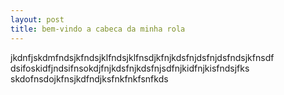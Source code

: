 ```yaml
---
layout: post
title: bem-vindo a cabeca da minha rola
---
```

jkdnfjskdmfndsjkfndsjklfndsjklfnsdjkfnjkdsfnjdsfnjdsfndsjkfnsdf
dsifoskidfjndsifnsokdjfnjkdsfnjkdsfnjsdfnjkidfnjkisfndsjfks
skdofnsdojkfnsjkdfndjksfnkfnkfsnfkds
